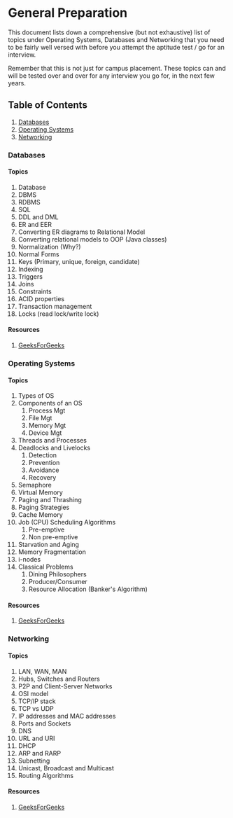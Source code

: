 # General Preparation

This document lists down a comprehensive (but not exhaustive) list of topics under Operating Systems, Databases and Networking that you need to be fairly well versed with before you attempt the aptitude test / go for an interview.

Remember that this is not just for campus placement. These topics can and will be tested over and over for any interview you go for, in the next few years.

## Table of Contents

1. [Databases](#databases)
2. [Operating Systems](#os)
3. [Networking](#networking)

### <a name="databases"></a>Databases

#### Topics

1. Database
1. DBMS
1. RDBMS
1. SQL
1. DDL and DML
1. ER and EER
1. Converting ER diagrams to Relational Model
1. Converting relational models to OOP (Java classes)
1. Normalization (Why?)
1. Normal Forms
1. Keys (Primary, unique, foreign, candidate)
1. Indexing
1. Triggers
1. Joins
1. Constraints
1. ACID properties
1. Transaction management
1. Locks (read lock/write lock)

#### Resources

1. [GeeksForGeeks](http://www.geeksforgeeks.org/dbms/)

### <a name="os"></a>Operating Systems

#### Topics

1. Types of OS
1. Components of an OS
   1. Process Mgt
   1. File Mgt
   1. Memory Mgt
   1. Device Mgt
1. Threads and Processes
1. Deadlocks and Livelocks
   1. Detection
   1. Prevention
   1. Avoidance
   1. Recovery
1. Semaphore
1. Virtual Memory
1. Paging and Thrashing
1. Paging Strategies
1. Cache Memory
1. Job (CPU) Scheduling Algorithms
   1. Pre-emptive
   1. Non pre-emptive
1. Starvation and Aging
1. Memory Fragmentation
1. i-nodes
1. Classical Problems
   1. Dining Philosophers
   1. Producer/Consumer
   1. Resource Allocation (Banker's Algorithm)

#### Resources

1. [GeeksForGeeks](http://www.geeksforgeeks.org/operating-systems/)

### <a name="networking"></a>Networking

#### Topics

1. LAN, WAN, MAN
1. Hubs, Switches and Routers
1. P2P and Client-Server Networks
1. OSI model
1. TCP/IP stack
1. TCP vs UDP
1. IP addresses and MAC addresses
1. Ports and Sockets
1. DNS
1. URL and URI
1. DHCP
1. ARP and RARP
1. Subnetting
1. Unicast, Broadcast and Multicast
1. Routing Algorithms

#### Resources

1. [GeeksForGeeks](http://www.geeksforgeeks.org/computer-network-tutorials/)
